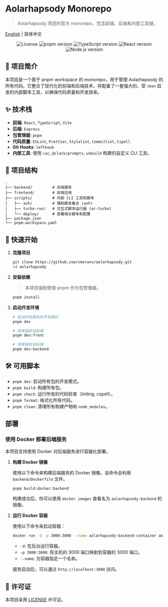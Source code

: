 # Aolarhapsody Monorepo

> Aolarhapsody 项目的官方 monorepo，包含前端、后端和内部工具链。

[English](./README.en.md) | 简体中文

<p align="center">
  <img src="https://img.shields.io/badge/license-MIT-blue.svg" alt="License">
  <img src="https://img.shields.io/badge/pnpm-v10.13.1-orange" alt="pnpm version">
  <img src="https://img.shields.io/badge/TypeScript-^5.0.0-blue" alt="TypeScript version">
  <img src="https://img.shields.io/badge/React-^18.0.0-cyan" alt="React version">
  <img src="https://img.shields.io/badge/Node.js-^20.0.0-green" alt="Node.js version">
</p>

## 📖 项目简介

本项目是一个基于 pnpm workspace 的 monorepo，用于管理 Aolarhapsody 的所有代码。它整合了现代化的前端和后端技术，并配备了一套强大的、受 `vben` 启发的内部脚本工具，以确保代码质量和开发效率。

## ✨ 技术栈

- **前端**: `React`, `TypeScript`, `Vite`
- **后端**: `Express`
- **包管理器**: `pnpm`
- **代码质量**: `ESLint`, `Prettier`, `Stylelint`, `Commitlint`, `Cspell`
- **Git Hooks**: `lefthook`
- **内部工具**: 使用 `cac`, `@clack/prompts`, `unbuild` 构建的自定义 CLI 工具。

## 📂 项目结构

```
.
├── backend/         # 后端服务
├── frontend/        # 前端应用
├── scripts/         # 内部 CLI 工具和脚本
│   ├── ash/         # 辅助脚本集合 (ash)
│   ├── turbo-run/   # 交互式脚本运行器 (ar-turbo)
│   └── deploy/      # 部署相关脚本和配置
├── package.json
└── pnpm-workspace.yaml
```

## 🚀 快速开始

1.  **克隆项目**

    ```bash
    git clone https://github.com/vmoranv/aolarhapsody.git
    cd aolarhapsody
    ```

2.  **安装依赖**

    > 本项目强制使用 pnpm 作为包管理器。

    ```bash
    pnpm install
    ```

3.  **启动开发环境**

    ```bash
    # 启动所有服务的开发模式
    pnpm dev

    # 或单独启动前端
    pnpm dev:front

    # 或单独启动后端
    pnpm dev:backend
    ```

## 🛠️ 可用脚本

- `pnpm dev`: 启动所有包的开发模式。
- `pnpm build`: 构建所有包。
- `pnpm check`: 运行所有的代码检查（linting, cspell）。
- `pnpm format`: 格式化所有代码。
- `pnpm clean`: 清理所有构建产物和 `node_modules`。

## 部署

### 使用 Docker 部署后端服务

本项目支持使用 Docker 对后端服务进行容器化部署。

1.  **构建 Docker 镜像**

    使用以下命令来构建后端服务的 Docker 镜像。该命令会利用 `backend/Dockerfile` 文件。

    ```bash
    pnpm build:docker:backend
    ```

    构建成功后，你可以使用 `docker images` 查看名为 `aolarhapsody-backend` 的镜像。

2.  **运行 Docker 容器**

    使用以下命令来启动容器：

    ```bash
    docker run -d -p 3000:3000 --name aolarhapsody-backend-container aolarhapsody-backend
    ```

    - `-d`: 在后台运行容器。
    - `-p 3000:3000`: 将主机的 3000 端口映射到容器的 3000 端口。
    - `--name`: 为容器指定一个名称。

    服务启动后，可以通过 `http://localhost:3000` 访问。

## 📄 许可证

本项目采用 [LICENSE](./LICENSE) 许可证。
